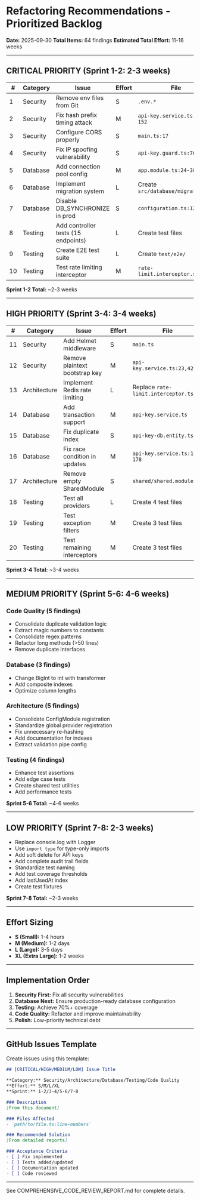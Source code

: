 # Refactoring Recommendations - Prioritized Backlog
**Date:** 2025-09-30
**Total Items:** 64 findings
**Estimated Total Effort:** 11-16 weeks

---

## CRITICAL PRIORITY (Sprint 1-2: 2-3 weeks)

| # | Category | Issue | Effort | File |
|---|----------|-------|--------|------|
| 1 | Security | Remove env files from Git | S | `.env.*` |
| 2 | Security | Fix hash prefix timing attack | M | `api-key.service.ts:130-152` |
| 3 | Security | Configure CORS properly | S | `main.ts:17` |
| 4 | Security | Fix IP spoofing vulnerability | S | `api-key.guard.ts:76-88` |
| 5 | Database | Add connection pool config | M | `app.module.ts:24-38` |
| 6 | Database | Implement migration system | L | Create `src/database/migrations/` |
| 7 | Database | Disable DB_SYNCHRONIZE in prod | S | `configuration.ts:12` |
| 8 | Testing | Add controller tests (15 endpoints) | L | Create test files |
| 9 | Testing | Create E2E test suite | L | Create `test/e2e/` |
| 10 | Testing | Test rate limiting interceptor | M | `rate-limit.interceptor.spec.ts` |

**Sprint 1-2 Total:** ~2-3 weeks

---

## HIGH PRIORITY (Sprint 3-4: 3-4 weeks)

| # | Category | Issue | Effort | File |
|---|----------|-------|--------|------|
| 11 | Security | Add Helmet middleware | S | `main.ts` |
| 12 | Security | Remove plaintext bootstrap key | M | `api-key.service.ts:23,42-45` |
| 13 | Architecture | Implement Redis rate limiting | L | Replace `rate-limit.interceptor.ts` |
| 14 | Database | Add transaction support | M | `api-key.service.ts` |
| 15 | Database | Fix duplicate index | S | `api-key-db.entity.ts:18` |
| 16 | Database | Fix race condition in updates | M | `api-key.service.ts:166-178` |
| 17 | Architecture | Remove empty SharedModule | S | `shared/shared.module.ts` |
| 18 | Testing | Test all providers | L | Create 4 test files |
| 19 | Testing | Test exception filters | M | Create 3 test files |
| 20 | Testing | Test remaining interceptors | M | Create 3 test files |

**Sprint 3-4 Total:** ~3-4 weeks

---

## MEDIUM PRIORITY (Sprint 5-6: 4-6 weeks)

### Code Quality (5 findings)
- Consolidate duplicate validation logic
- Extract magic numbers to constants
- Consolidate regex patterns
- Refactor long methods (>50 lines)
- Remove duplicate interfaces

### Database (3 findings)
- Change BigInt to int with transformer
- Add composite indexes
- Optimize column lengths

### Architecture (5 findings)
- Consolidate ConfigModule registration
- Standardize global provider registration
- Fix unnecessary re-hashing
- Add documentation for indexes
- Extract validation pipe config

### Testing (4 findings)
- Enhance test assertions
- Add edge case tests
- Create shared test utilities
- Add performance tests

**Sprint 5-6 Total:** ~4-6 weeks

---

## LOW PRIORITY (Sprint 7-8: 2-3 weeks)

- Replace console.log with Logger
- Use `import type` for type-only imports
- Add soft delete for API keys
- Add complete audit trail fields
- Standardize test naming
- Add test coverage thresholds
- Add lastUsedAt index
- Create test fixtures

**Sprint 7-8 Total:** ~2-3 weeks

---

## Effort Sizing

- **S (Small):** 1-4 hours
- **M (Medium):** 1-2 days
- **L (Large):** 3-5 days
- **XL (Extra Large):** 1-2 weeks

---

## Implementation Order

1. **Security First:** Fix all security vulnerabilities
2. **Database Next:** Ensure production-ready database configuration
3. **Testing:** Achieve 70%+ coverage
4. **Code Quality:** Refactor and improve maintainability
5. **Polish:** Low-priority technical debt

---

## GitHub Issues Template

Create issues using this template:

```markdown
## [CRITICAL/HIGH/MEDIUM/LOW] Issue Title

**Category:** Security/Architecture/Database/Testing/Code Quality
**Effort:** S/M/L/XL
**Sprint:** 1-2/3-4/5-6/7-8

### Description
[From this document]

### Files Affected
- `path/to/file.ts:line-numbers`

### Recommended Solution
[From detailed reports]

### Acceptance Criteria
- [ ] Fix implemented
- [ ] Tests added/updated
- [ ] Documentation updated
- [ ] Code reviewed

```

---

See COMPREHENSIVE_CODE_REVIEW_REPORT.md for complete details.
